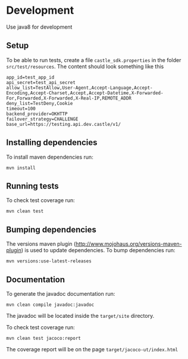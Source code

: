 # Development

Use java8 for development

## Setup

To be able to run tests, create a file `castle_sdk.properties` in the folder `src/test/resources`. The content should look something like this

	app_id=test_app_id
	api_secret=test_api_secret
	allow_list=TestAllow,User-Agent,Accept-Language,Accept-Encoding,Accept-Charset,Accept,Accept-Datetime,X-Forwarded-For,Forwarded,X-Forwarded,X-Real-IP,REMOTE_ADDR
	deny_list=TestDeny,Cookie
	timeout=100
	backend_provider=OKHTTP
	failover_strategy=CHALLENGE
	base_url=https://testing.api.dev.castle/v1/

## Installing dependencies

To install maven dependencies run:
	
	mvn install

## Running tests

To check test coverage run:

    mvn clean test
    
## Bumping dependencies

The versions maven plugin (http://www.mojohaus.org/versions-maven-plugin) is used to update dependencies. To bump dependencies run:

	mvn versions:use-latest-releases

## Documentation

To generate the javadoc documentation run:

    mvn clean compile javadoc:javadoc

The javadoc will be located inside the `target/site` directory.

To check test coverage run:

    mvn clean test jacoco:report

The coverage report will be on the page `target/jacoco-ut/index.html`
